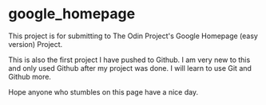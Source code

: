 # google_homepage

This project is for submitting to The Odin Project's Google Homepage (easy version) Project.

This is also the first project I have pushed to Github. I am very new to this and only used Github after my project was done. I will learn to use Git and Github more.

Hope anyone who stumbles on this page have a nice day.


